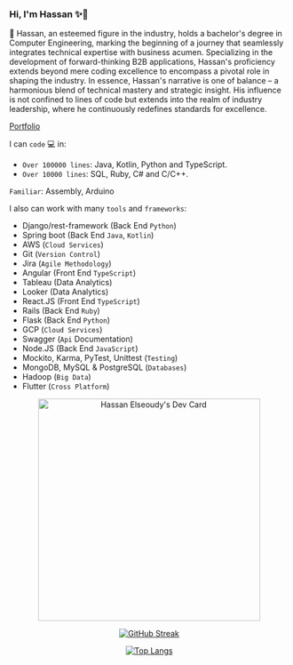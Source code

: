 ### Hi, I'm Hassan ✨👋


🌱 Hassan, an esteemed figure in the industry, holds a bachelor's degree in Computer Engineering, marking the beginning of a journey that seamlessly integrates technical expertise with business acumen. Specializing in the development of forward-thinking B2B applications, Hassan's proficiency extends beyond mere coding excellence to encompass a pivotal role in shaping the industry. In essence, Hassan's narrative is one of balance – a harmonious blend of technical mastery and strategic insight. His influence is not confined to lines of code but extends into the realm of industry leadership, where he continuously redefines standards for excellence.

<a href="https://hassan-elseoudy.github.io/" target="_blank">Portfolio</a>


I can `code` 💻 in:

- `Over 100000 lines`: Java, Kotlin, Python and TypeScript.
- `Over 10000 lines`: SQL, Ruby, C# and C/C++.

`Familiar`: Assembly, Arduino

I also can work with many `tools` and `frameworks`: 
- Django/rest-framework (Back End `Python`)
- Spring boot (Back End `Java`, `Kotlin`)
- AWS (`Cloud Services`) 
- Git (`Version Control`)
- Jira (`Agile Methodology`)
- Angular (Front End `TypeScript`) 
- Tableau (Data Analytics)
- Looker (Data Analytics)
- React.JS (Front End `TypeScript`) 
- Rails (Back End `Ruby`)
- Flask (Back End `Python`)
- GCP (`Cloud Services`) 
- Swagger (`Api` Documentation)
- Node.JS (Back End `JavaScript`)
- Mockito, Karma, PyTest, Unittest (`Testing`)
- MongoDB, MySQL & PostgreSQL (`Databases`)
- Hadoop (`Big Data`)
- Flutter (`Cross Platform`)


<div align="center"> 

<a href="https://app.daily.dev/hassan_elseoudy"><img src="https://api.daily.dev/devcards/6af415956a7d400e915a7db5fea15214.png?r=hk3" width="400" alt="Hassan Elseoudy's Dev Card"/></a>

[![GitHub Streak](http://github-readme-streak-stats.herokuapp.com?user=hassan-elseoudy&theme=dark&background=000000)](https://git.io/streak-stats)

[![Top Langs](https://github-readme-stats.vercel.app/api/top-langs/?username=hassan-elseoudy&layout=compact&theme=vision-friendly-dark)](https://github.com/anuraghazra/github-readme-stats)
  
</div>

